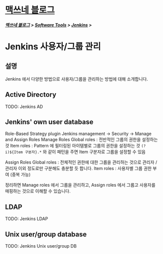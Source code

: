 <link rel="stylesheet" type="text/css" href="/css/style-header.css">
<link href="https://cdn.jsdelivr.net/npm/bootstrap@5.3.0-alpha1/dist/css/bootstrap.min.css" rel="stylesheet" integrity="sha384-GLhlTQ8iRABdZLl6O3oVMWSktQOp6b7In1Zl3/Jr59b6EGGoI1aFkw7cmDA6j6gD" crossorigin="anonymous">

<div class="sticky-top bg-white pt-1 pb-2">
<h1><a href="/">맥쓰네 블로그</a></h1>
<h5> 
<a href="/">맥쓰네 블로그</a>
>
<a href="/software_tools/">Software Tools</a>
>
<a href="/software_tools/jenkins/">Jenkins</a>
>
</h5>
</div>

# Jenkins 사용자/그룹 관리
## 설명
Jenkins 에서 다양한 방법으로 사용자/그룹을 관리하는 방법에 대해 소개합니다.

## Active Directory
TODO: Jenkins AD 

## Jenkins' own user database
Role-Based Strategy plugin
Jenkins management -> Security -> Manage and Assign Roles
Manage Roles
Global roles : 전반적인 그룹의 권한을 설정하는 것
Item roles : Pattern 에 필터링된 아이템별로 그룹의 권한을 설정하는 것
  `(?i)${Item 구분자}.*` 와 같이 패턴을 주면 Item 구분자로 그룹을 설정할 수 있음

Assign Roles
Global roles : 전체적인 권한에 대한 그룹을 관리하는 것으로 관리자 / 관리자 이외 정도로만 구분해도 충분할 듯 합니다.
Item roles : 사용자별 그룹 권한 부여 (중복 가능)

정리하면 Manage roles 에서 그룹을 관리하고, Assign roles 에서 그룹고 사용자를 매핑하는 것으로 이해할 수 있습니다.

## LDAP
TODO: Jenkins LDAP

## Unix user/group database
TODO: Jenkins Unix user/group DB

